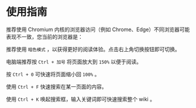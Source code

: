 # 使用指南
推荐使用 Chromium 内核的浏览器访问（例如 Chrome、Edge）不同浏览器可能表现不一致，您当前的浏览器是：<BrowserInfo />

推荐使用 `暗色模式` ，以获得更好的阅读体验。点击右上角切换按钮即可切换。

电脑端推荐按 `Ctrl + 加号` 将页面放大到 `150%` 以便于阅读。

按 `Ctrl + 0` 可快速将页面缩小回 `100%` 。

使用 `Ctrl + F` 快速搜索在某一页面的内容。

使用 `Ctrl + K` 唤起搜索框，输入关键词即可快速搜索整个 wiki 。

